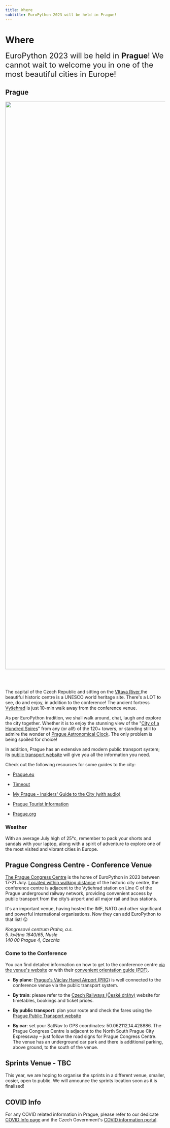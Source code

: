 ```yaml
---
title: Where
subtitle: EuroPython 2023 will be held in Prague!
---
```


# Where
<font size="+2.5">EuroPython 2023 will be held in **Prague**! We cannot wait to welcome you in one of the most beautiful cities in Europe!</font>

## Prague
<img src="/img/Prague.jpeg" width="3279" height="1785"/>

<br></br>

The capital of the Czech Republic and sitting on the [Vltava River](https://www.youtube.com/watch?v=l6kqu2mk-Kw),the beautiful historic centre is a UNESCO world heritage site. There's a LOT to see, do and enjoy, in addition to the conference! The ancient fortress [Vyšehrad](https://www.vysehradtickets.com/vysehrad/) is just 10-min walk away from the conference venue.

As per EuroPython tradition, we shall walk around, chat, laugh and explore the city together. Whether it is to enjoy the stunning view of the "[City of a Hundred Spires](https://www.prague.eu/en/articles/the-towers-of-prague-10537)" from any (or all!) of the 120+ towers, or standing still to admire the wonder of [Prague Astronomical Clock](https://www.prague.eu/en/object/places/3129/astronomical-clock?back=1). The only problem is being spoiled for choice!

In addition, Prague has an extensive and modern public transport system; its [public transport website](https://www.dpp.cz/en) will give you all the information you need.

Check out the following resources for some guides to the city:

- [Prague.eu](https://www.prague.eu/en)

- [Timeout](https://www.timeout.com/prague)

- [My Prague - Insiders' Guide to the City (with audio)](https://english.radio.cz/node/8702571/o-poradu)

- [Prague Tourist Information](https://praguetouristinformation.com/en/)

- [Prague.org](https://prague.org/)

### Weather
 With an average July high of 25°c, remember to pack your shorts and sandals with your laptop, along with a spirit of adventure to explore one of the most visited and vibrant cities in Europe.

## Prague Congress Centre - Conference Venue

[The Prague Congress Centre](https://www.praguecc.cz/en/homepage) is the home of
EuroPython in 2023 between 17-21 July. [Located within walking distance](https://www.google.com/maps/place/Prague+Congress+Centre/@50.0710932,14.4348111,13.75z/data=!4m5!3m4!1s0x0:0x4d26855708eb61f7!8m2!3d50.0625764!4d14.4290206?hl=en-GB)
of the historic city centre, the conference centre is adjacent to the Vyšehrad
station on Line C of the Prague underground railway network, providing convenient
access by public transport from the city’s airport and all major rail and bus stations.

It's an important venue, having hosted the IMF, NATO and other significant and
powerful international organisations. Now they can add EuroPython to that list! 😛

<Map></Map>

<address>
Kongresové centrum Praha, a.s.<br/>
5. května 1640/65, Nusle<br/>
140 00 Prague 4, Czechia<br/>
</address>

### Come to the Conference

You can find detailed information on how to get to the conference centre
[via the venue's website](https://www.praguecc.cz/en/how-to-get-here) or
with their
[convenient orientation guide (PDF)](https://www.praguecc.cz/users_data/files/ORIENTATION_PLANS_orientacni_pla.pdf).

* **By plane**: [Prague's Václav Havel Airport (PRG)](https://www.prg.aero/en) is well connected
to the conference venue via the public transport system.

* **By train**: please refer to the [Czech Railways (České dráhy)](https://www.cd.cz/en/) website for timetables, bookings and ticket prices.

* **By public transport**: plan your route and check the fares using the [Prague Public Transport website](https://www.dpp.cz/en)

* **By car**: set your SatNav to GPS coordinates: 50.062112,14.428886. The Prague Congress Centre is adjacent to the North South Prague City Expressway – just follow the road signs for Prague Congress Centre. The venue has an underground car park and there is additional parking, above
ground, to the south of the venue.

## Sprints Venue - TBC
This year, we are hoping to organise the sprints in a different venue, smaller, cosier, open to public. We will announce the sprints location soon as it is finalised!


## COVID Info

For any COVID related information in Prague, please refer to our dedicate
[COVID Info page](/covid-info) and the Czech Government's [COVID information portal](https://covid.gov.cz/en/).
